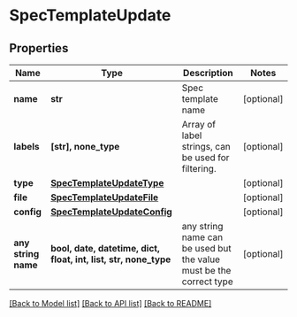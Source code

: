 # SpecTemplateUpdate


## Properties
Name | Type | Description | Notes
------------ | ------------- | ------------- | -------------
**name** | **str** | Spec template name | [optional] 
**labels** | **[str], none_type** | Array of label strings, can be used for filtering. | [optional] 
**type** | [**SpecTemplateUpdateType**](SpecTemplateUpdateType.md) |  | [optional] 
**file** | [**SpecTemplateUpdateFile**](SpecTemplateUpdateFile.md) |  | [optional] 
**config** | [**SpecTemplateUpdateConfig**](SpecTemplateUpdateConfig.md) |  | [optional] 
**any string name** | **bool, date, datetime, dict, float, int, list, str, none_type** | any string name can be used but the value must be the correct type | [optional]

[[Back to Model list]](../README.md#documentation-for-models) [[Back to API list]](../README.md#documentation-for-api-endpoints) [[Back to README]](../README.md)


